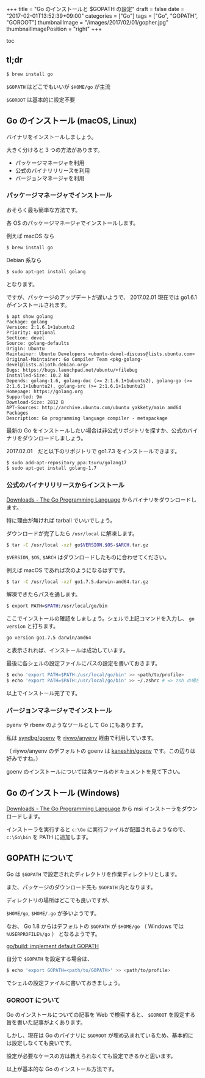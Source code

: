 +++
title = "Go のインストールと $GOPATH の設定"
draft = false
date = "2017-02-01T13:52:39+09:00"
categories = ["Go"]
tags = ["Go", "GOPATH", "GOROOT"]
thumbnailImage = "/images/2017/02/01/gopher.jpg"
thumbnailImagePosition = "right"
+++

toc

## tl;dr

```sh
$ brew install go
```

`$GOPATH` はどこでもいいが `$HOME/go` が主流

`$GOROOT` は基本的に設定不要

## Go のインストール (macOS, Linux)

バイナリをインストールしましょう。

大きく分けると 3 つの方法があります。

- パッケージマネージャを利用
- 公式のバイナリリリースを利用
- バージョンマネージャを利用

### パッケージマネージャでインストール

おそらく最も簡単な方法です。

各 OS のパッケージマネージャでインストールします。

例えば macOS なら

```sh
$ brew install go
```

Debian 系なら

```sh
$ sudo apt-get install golang
```

となります。

ですが、パッケージのアップデートが遅いようで、 2017.02.01 現在では go1.6.1 がインストールされます。

```
$ apt show golang
Package: golang
Version: 2:1.6.1+1ubuntu2
Priority: optional
Section: devel
Source: golang-defaults
Origin: Ubuntu
Maintainer: Ubuntu Developers <ubuntu-devel-discuss@lists.ubuntu.com>
Original-Maintainer: Go Compiler Team <pkg-golang-devel@lists.alioth.debian.org>
Bugs: https://bugs.launchpad.net/ubuntu/+filebug
Installed-Size: 10.2 kB
Depends: golang-1.6, golang-doc (>= 2:1.6.1+1ubuntu2), golang-go (>= 2:1.6.1+1ubuntu2), golang-src (>= 2:1.6.1+1ubuntu2)
Homepage: https://golang.org
Supported: 9m
Download-Size: 2812 B
APT-Sources: http://archive.ubuntu.com/ubuntu yakkety/main amd64 Packages
Description: Go programming language compiler - metapackage
```

最新の Go をインストールしたい場合は非公式リポジトリを探すか、公式のバイナリをダウンロードしましょう。

2017.02.01　だと以下のリポジトリで go1.7.3 をインストールできます。

```sh
$ sudo add-apt-repository ppa:tsuru/golang17
$ sudo apt-get install golang-1.7
```

### 公式のバイナリリリースからインストール

[Downloads - The Go Programming Language](https://golang.org/dl/) からバイナリをダウンロードします。

特に理由が無ければ tarball でいいでしょう。

ダウンロードが完了したら `/usr/local` に解凍します。

```sh
$ tar -C /usr/local -xzf go$VERSION.$OS-$ARCH.tar.gz
```

`$VERSION`, `$OS`, `$ARCH` はダウンロードしたものに合わせてください。

例えば macOS であれば次のようになるはずです。

```sh
$ tar -C /usr/local -xzf go1.7.5.darwin-amd64.tar.gz
```

解凍できたらパスを通します。

```sh
$ export PATH=$PATH:/usr/local/go/bin
```

ここでインストールの確認をしましょう。シェルで上記コマンドを入力し、 `go version` と打ちます。

```sh
go version go1.7.5 darwin/amd64
```

と表示されれば、インストールは成功しています。

最後に各シェルの設定ファイルにパスの設定を書いておきます。

```sh
$ echo 'export PATH=$PATH:/usr/local/go/bin' >> <path/to/profile>
$ echo 'export PATH=$PATH:/usr/local/go/bin' >> ~/.zshrc # => zsh の場合
```

以上でインストール完了です。

### バージョンマネージャでインストール

pyenv や rbenv のようなツールとして Go にもあります。

私は [syndbg/goenv](https://github.com/syndbg/goenv) を [riywo/anyenv](https://github.com/riywo/anyenv) 経由で利用しています。

（ riywo/anyenv のデフォルトの goenv は [kaneshin/goenv](https://github.com/kaneshin/goenv) です。この辺りは好みですね。）

goenv のインストールについては各ツールのドキュメントを見て下さい。

## Go のインストール (Windows)

[Downloads - The Go Programming Language](https://golang.org/dl/) から msi インストーラをダウンロードします。

インストーラを実行すると `c:\Go` に実行ファイルが配置されるようなので、`c:\Go\bin` を PATH に追加します。

## GOPATH について

Go は `$GOPATH` で設定されたディレクトリを作業ディレクトリとします。

また、パッケージのダウンロード先も `$GOPATH` 内となります。

ディレクトリの場所はどこでも良いですが、

`$HOME/go`, `$HOME/.go` が多いようです。

なお、 Go 1.8 からはデフォルトの `$GOPATH` が `$HOME/go` （ Windows では ` %USERPROFILE%/go` ） となるようです。

[go/build: implement default GOPATH](https://github.com/golang/go/commit/dc4a815d100b82643656ec88fd9fa8e7c705ebba)

自分で `$GOPATH` を設定する場合は、

```sh
$ echo 'export GOPATH=<path/to/GOPATH>' >> <path/to/profile>
```

でシェルの設定ファイルに書いておきましょう。

### GOROOT について

Go のインストールについての記事を Web で検索すると、 `$GOROOT` を設定する旨を書いた記事がよくあります。

しかし、現在は Go のバイナリに `$GOROOT` が埋め込まれているため、基本的には設定しなくても良いです。

設定が必要なケースの方は教えられなくても設定できるかと思います。

以上が基本的な Go のインストール方法です。
